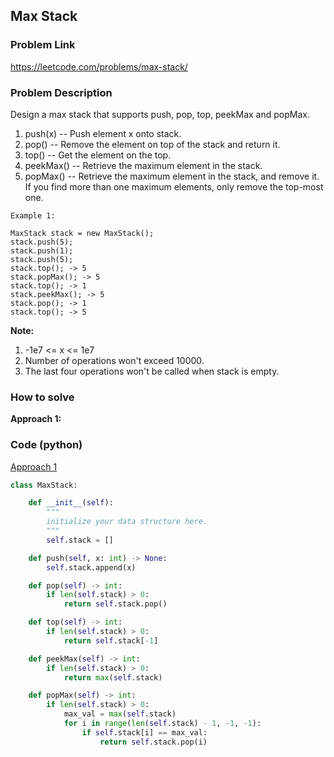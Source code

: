 ## Max Stack

### Problem Link

https://leetcode.com/problems/max-stack/

### Problem Description 

Design a max stack that supports push, pop, top, peekMax and popMax.

1. push(x) -- Push element x onto stack.
2. pop() -- Remove the element on top of the stack and return it.
3. top() -- Get the element on the top.
4. peekMax() -- Retrieve the maximum element in the stack.
5. popMax() -- Retrieve the maximum element in the stack, and remove it. If you find more than one maximum elements, only remove the top-most one.

```
Example 1: 

MaxStack stack = new MaxStack();
stack.push(5); 
stack.push(1);
stack.push(5);
stack.top(); -> 5
stack.popMax(); -> 5
stack.top(); -> 1
stack.peekMax(); -> 5
stack.pop(); -> 1
stack.top(); -> 5

```

**Note:**

1. -1e7 <= x <= 1e7
2. Number of operations won't exceed 10000.
3. The last four operations won't be called when stack is empty.

### How to solve 

**Approach 1:** 


### Code (python)

[Approach 1](https://github.com/yanray/leetcode/blob/master/problems/0122Best_Time_to_Buy_and_Sell_Stock_II/0122Best_Time_to_Buy_and_Sell_Stock_II1.py)

```python
class MaxStack:

    def __init__(self):
        """
        initialize your data structure here.
        """
        self.stack = []

    def push(self, x: int) -> None:
        self.stack.append(x)

    def pop(self) -> int:
        if len(self.stack) > 0:
            return self.stack.pop()

    def top(self) -> int:
        if len(self.stack) > 0:
            return self.stack[-1]

    def peekMax(self) -> int:
        if len(self.stack) > 0:
            return max(self.stack)

    def popMax(self) -> int:
        if len(self.stack) > 0:
            max_val = max(self.stack)
            for i in range(len(self.stack) - 1, -1, -1):
                if self.stack[i] == max_val:
                    return self.stack.pop(i)
```
